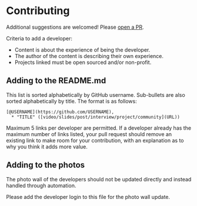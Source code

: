 # Contributing

Additional suggestions are welcomed! Please [open a PR](https://github.com/bdougie/awesome-black-developers/pulls).

Criteria to add a developer:
* Content is about the experience of being the developer.
* The author of the content is describing their own experience.
* Projects linked must be open sourced and/or non-profit.

## Adding to the README.md
This list is sorted alphabetically by GitHub username. Sub-bullets are also sorted alphabetically by title. The format is as follows:

```
[@USERNAME](https://github.com/USERNAME),
  * "TITLE" ([video/slides/post/interview/project/community](URL))
```

Maximum 5 links per developer are permitted. If a developer already has the maximum number of links listed, your pull request should remove an existing link to make room for your contribution, with an explanation as to why you think it adds more value.

## Adding to the photos
The photo wall of the developers should not be updated directly and instead handled through automation.

Please add the developer login to this file for the photo wall update. 
